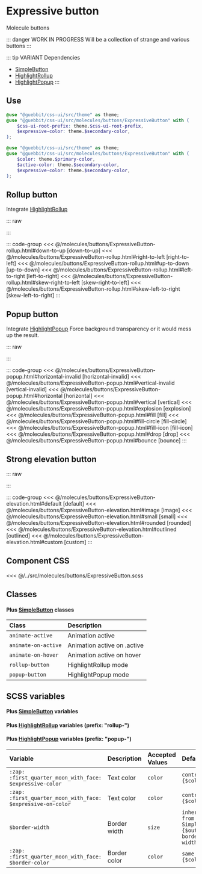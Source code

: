 # Expressive button
<Badge type="tip">Molecule</Badge> <Badge type="info">buttons</Badge>

::: danger WORK IN PROGRESS
Will be a collection of strange and various buttons
:::

::: tip VARIANT Dependencies
- [SimpleButton](/atoms/buttons/SimpleButton.md)
- [HighlightRollup](/atoms/highlights/HighlightRollup.md)
- [HighlightPopup](/atoms/highlights/HighlightPopup.md)
:::

## Use

```scss
@use "@guebbit/css-ui/src/theme" as theme;
@use "@guebbit/css-ui/src/molecules/buttons/ExpressiveButton" with (
    $css-ui-root-prefix: theme.$css-ui-root-prefix,
    $expressive-color: theme.$secondary-color,
);
```

```scss
@use "@guebbit/css-ui/src/theme" as theme;
@use "@guebbit/css-ui/src/molecules/buttons/ExpressiveButton" with (
    $color: theme.$primary-color,
    $active-color: theme.$secondary-color,
    $expressive-color: theme.$secondary-color,
);
```

## Rollup button
Integrate [HighlightRollup](/atoms/highlights/HighlightRollup.md) 

::: raw
<div class="dev-section">
    <!--@include: ../../molecules/buttons/ExpressiveButton-rollup.html -->
</div>
:::

::: code-group
<<< @/molecules/buttons/ExpressiveButton-rollup.html#down-to-up [down-to-up]
<<< @/molecules/buttons/ExpressiveButton-rollup.html#right-to-left [right-to-left]
<<< @/molecules/buttons/ExpressiveButton-rollup.html#up-to-down [up-to-down]
<<< @/molecules/buttons/ExpressiveButton-rollup.html#left-to-right [left-to-right]
<<< @/molecules/buttons/ExpressiveButton-rollup.html#skew-right-to-left [skew-right-to-left]
<<< @/molecules/buttons/ExpressiveButton-rollup.html#skew-left-to-right [skew-left-to-right]
:::

## Popup button
Integrate [HighlightPopup](/atoms/highlights/HighlightPopup.md)
Force background transparency or it would mess up the result.

::: raw
<div class="dev-section">
    <!--@include: ../../molecules/buttons/ExpressiveButton-popup.html -->
</div>
:::

::: code-group
<<< @/molecules/buttons/ExpressiveButton-popup.html#horizontal-invalid [horizontal-invalid]
<<< @/molecules/buttons/ExpressiveButton-popup.html#vertical-invalid [vertical-invalid]
<<< @/molecules/buttons/ExpressiveButton-popup.html#horizontal [horizontal]
<<< @/molecules/buttons/ExpressiveButton-popup.html#vertical [vertical]
<<< @/molecules/buttons/ExpressiveButton-popup.html#explosion [explosion]
<<< @/molecules/buttons/ExpressiveButton-popup.html#fill [fill]
<<< @/molecules/buttons/ExpressiveButton-popup.html#fill-circle [fill-circle]
<<< @/molecules/buttons/ExpressiveButton-popup.html#fill-icon [fill-icon]
<<< @/molecules/buttons/ExpressiveButton-popup.html#drop [drop]
<<< @/molecules/buttons/ExpressiveButton-popup.html#bounce [bounce]
:::

## Strong elevation button

::: raw
<div class="dev-section">
    <!--@include: ../../molecules/buttons/ExpressiveButton-elevation.html -->
</div>
:::

::: code-group
<<< @/molecules/buttons/ExpressiveButton-elevation.html#default [default]
<<< @/molecules/buttons/ExpressiveButton-elevation.html#image [image]
<<< @/molecules/buttons/ExpressiveButton-elevation.html#small [small]
<<< @/molecules/buttons/ExpressiveButton-elevation.html#rounded [rounded]
<<< @/molecules/buttons/ExpressiveButton-elevation.html#outlined [outlined]
<<< @/molecules/buttons/ExpressiveButton-elevation.html#custom [custom]
:::


## Component CSS

<<< @/../src/molecules/buttons/ExpressiveButton.scss

## Classes
#### Plus [SimpleButton](/atoms/buttons/SimpleButton) classes

| Class               | Description                 |
|:--------------------|:----------------------------|
| `animate-active`    | Animation active            |
| `animate-on-active` | Animation active on .active |
| `animate-on-hover`  | Animation active on hover   |
| `rollup-button`     | HighlightRollup mode        |
| `popup-button`      | HighlightPopup mode         |


## SCSS variables
#### Plus [SimpleButton](/atoms/buttons/SimpleButton) variables
#### Plus [HighlightRollup](/atoms/highlights/HighlightRollup.md) variables (prefix: "rollup-")
#### Plus [HighlightPopup](/atoms/highlights/HighlightPopup.md) variables (prefix: "popup-")

| Variable                                                    | Description         | Accepted Values | Default                                                |
|:------------------------------------------------------------|:--------------------|:----------------|:-------------------------------------------------------|
| `:zap: :first_quarter_moon_with_face: $expressive-color`    | Text color          | `color`         | `contrast of {$color}`                                 |
| `:zap: :first_quarter_moon_with_face: $expressive-on-color` | Text color          | `color`         | `contrast of {$color}`                                 |
| `$border-width`                                             | Border width        | `size`          | `inherited from SimpleButton {$outlined-border-width}` |
| `:zap: :first_quarter_moon_with_face: $border-color`        | Border color        | `color`         | `same as {$color}`                                     |

<style lang="scss">
@use "../docs/theme" as theme;
@use "../src/molecules/buttons/ExpressiveButton" with (
    $css-ui-root-prefix: theme.$css-ui-root-prefix,
    /*$color: theme.$primary-color,*/
    /*$active-color: theme.$secondary-color,*/
    $expressive-color: theme.$secondary-color,
);
</style>